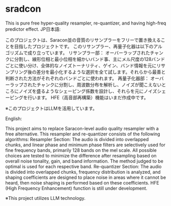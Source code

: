 # sradcon
This is pure free hyper-quality resampler, re-quantizer, and having high-freq predictor effect.
JP日本語:

このプロジェクトは、Saracon並の音質のリサンプラーをフリーで置き換えることを目指したプロジェクトです。
このリサンプラー、再量子化器は以下のアルゴリズムで成り立っています。
リサンプラー部：
オーバーラップされたチャンクに分割し、線形位相と最小位相を細かいバンド事、主にメル尺度の128バンドごとに使い分け、全体的なノイズトーナリティ、ゲイン、バンド情報を元にリサンプリング後の差分を最小化するような選択を全て試します。それらから最善と判断された方法がそれぞれのバンドごとに使われます。
再量子化器部：
オーバーラップされたチャンクに分割し、周波数分布を解析し、ノイズが聞こえないところにノイズを盛るようなシェーピング係数を設計し、それらを元にノイズシェーピングを行います。
HFE（高音部再構築）機能はいまだ作成中です。

※このプロジェクトはLLMを活用しています。

English:

This project aims to replace Saracon-level audio quality resampler with a free alternative.
This resampler and re-quantizer consists of the following algorithms:
Resampler Section:
The audio is divided into overlapped chunks, and linear phase and minimum phase filters are selectively used for fine frequency bands, primarily 128 bands on the mel scale. All possible choices are tested to minimize the difference after resampling based on overall noise tonality, gain, and band information. The method judged to be optimal is used for each respective band.
Re-quantizer Section:
The audio is divided into overlapped chunks, frequency distribution is analyzed, and shaping coefficients are designed to place noise in areas where it cannot be heard, then noise shaping is performed based on these coefficients.
HFE (High Frequency Enhancement) function is still under development.

※This project utilizes LLM technology.
